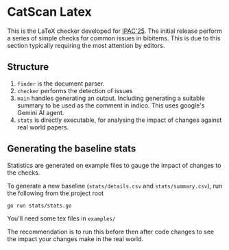 # CatScan Latex

This is the LaTeX checker developed for [IPAC'25](https://ipac25.org/). The initial release perform a series of simple checks for common issues in bibitems. This is due to this section typically requiring the most attention by editors.

## Structure

1. `finder` is the document parser.
2. `checker` performs the detection of issues
3. `main` handles generating an output. Including generating a suitable summary to be used as the comment in indico. This uses google's Gemini AI agent.
4. `stats` is directly executable, for analysing the impact of changes against real world papers.

## Generating the baseline stats

Statistics are generated on example files to gauge the impact of changes to the checks.

To generate a new baseline (`stats/details.csv` and `stats/summary.csv`), run the following from the project root

```bash
go run stats/stats.go
```

You'll need some tex files in `examples/`

The recommendation is to run this before then after code changes to see the impact your changes make in the real world.